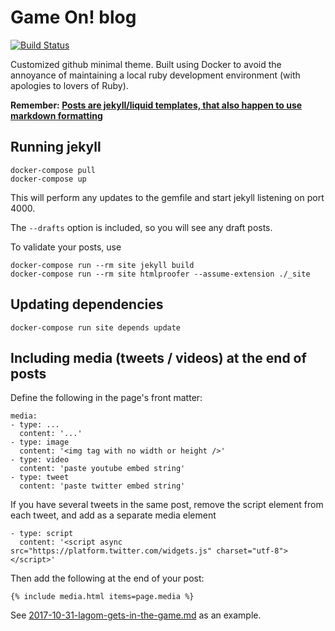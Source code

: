# Game On! blog

[![Build Status](https://travis-ci.org/gameontext/gameontext.github.io.svg?branch=master)](https://travis-ci.org/gameontext/gameontext.github.io)

Customized github minimal theme. Built using Docker to avoid the annoyance of maintaining a local ruby development environment (with apologies to lovers of Ruby).

**Remember: [Posts are jekyll/liquid templates, that also happen to use markdown formatting](https://raw.githubusercontent.com/gameontext/gameontext.github.io/master/_drafts/example.md)**

## Running jekyll

```
docker-compose pull
docker-compose up
```

This will perform any updates to the gemfile and start jekyll listening on port 4000.

The `--drafts` option is included, so you will see any draft posts.

To validate your posts, use  
```
docker-compose run --rm site jekyll build
docker-compose run --rm site htmlproofer --assume-extension ./_site
```

## Updating dependencies

```
docker-compose run site depends update
```

## Including media (tweets / videos) at the end of posts

Define the following in the page's front matter: 
```
media: 
- type: ...
  content: '...'
- type: image
  content: '<img tag with no width or height />'
- type: video
  content: 'paste youtube embed string'
- type: tweet
  content: 'paste twitter embed string'
```

If you have several tweets in the same post, remove the script element from each tweet, and add as a separate media element
```
- type: script
  content: '<script async src="https://platform.twitter.com/widgets.js" charset="utf-8"></script>'
```

Then add the following at the end of your post: 
```
{% include media.html items=page.media %}
```

See [2017-10-31-lagom-gets-in-the-game.md](https://github.com/gameontext/gameontext.github.io/blob/master/_posts/2017-10-31-lagom-gets-in-the-game.md) as an example.
